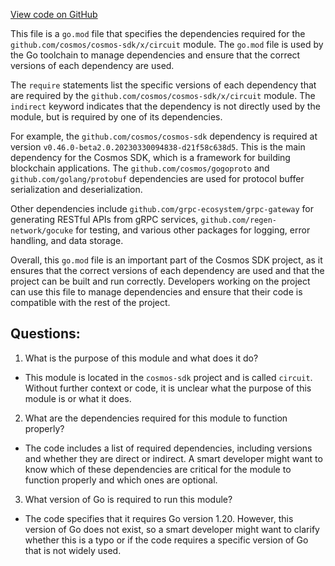 [View code on GitHub](https://github.com/cosmos/cosmos-sdk.git/x/circuit/go.mod)

This file is a `go.mod` file that specifies the dependencies required for the `github.com/cosmos/cosmos-sdk/x/circuit` module. The `go.mod` file is used by the Go toolchain to manage dependencies and ensure that the correct versions of each dependency are used.

The `require` statements list the specific versions of each dependency that are required by the `github.com/cosmos/cosmos-sdk/x/circuit` module. The `indirect` keyword indicates that the dependency is not directly used by the module, but is required by one of its dependencies.

For example, the `github.com/cosmos/cosmos-sdk` dependency is required at version `v0.46.0-beta2.0.20230330094838-d21f58c638d5`. This is the main dependency for the Cosmos SDK, which is a framework for building blockchain applications. The `github.com/cosmos/gogoproto` and `github.com/golang/protobuf` dependencies are used for protocol buffer serialization and deserialization.

Other dependencies include `github.com/grpc-ecosystem/grpc-gateway` for generating RESTful APIs from gRPC services, `github.com/regen-network/gocuke` for testing, and various other packages for logging, error handling, and data storage.

Overall, this `go.mod` file is an important part of the Cosmos SDK project, as it ensures that the correct versions of each dependency are used and that the project can be built and run correctly. Developers working on the project can use this file to manage dependencies and ensure that their code is compatible with the rest of the project.
## Questions: 
 1. What is the purpose of this module and what does it do?
- This module is located in the `cosmos-sdk` project and is called `circuit`. Without further context or code, it is unclear what the purpose of this module is or what it does.

2. What are the dependencies required for this module to function properly?
- The code includes a list of required dependencies, including versions and whether they are direct or indirect. A smart developer might want to know which of these dependencies are critical for the module to function properly and which ones are optional.

3. What version of Go is required to run this module?
- The code specifies that it requires Go version 1.20. However, this version of Go does not exist, so a smart developer might want to clarify whether this is a typo or if the code requires a specific version of Go that is not widely used.